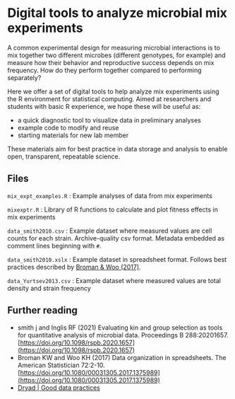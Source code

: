 # Digital tools to analyze microbial mix experiments

A common experimental design for measuring microbial interactions is to mix together two different microbes (different genotypes, for example) and measure how their behavior and reproductive success depends on mix frequency. How do they perform together compared to performing separately? 

Here we offer a set of digital tools to help analyze mix experiments using the R environment for statistical computing. Aimed at researchers and students with basic R experience, we hope these will be useful as: 
- a quick diagnostic tool to visualize data in preliminary analyses
- example code to modify and reuse
- starting materials for new lab member

These materials aim for best practice in data storage and analysis to enable open, transparent, repeatable science. 

## Files

`mix_expt_examples.R`
: Example analyses of data from mix experiments

`mixexptr.R`
: Library of R functions to calculate and plot fitness effects in mix experiments

`data_smith2010.csv`
: Example dataset where measured values are cell counts for each strain. Archive-quality csv format. Metadata embedded as comment lines beginning with `#`. 

`data_smith2010.xslx`
: Example dataset in spreadsheet format. Follows best practices described by [Broman \& Woo (2017)](https://doi.org/10.1080/00031305.2017.1375989). 

`data_Yurtsev2013.csv`
: Example dataset where measured values are total density and strain frequency


## Further reading

- smith j and Inglis RF (2021) Evaluating kin and group selection as tools for quantitative analysis of microbial data. Proceedings B 288:20201657. [https://doi.org/10.1098/rspb.2020.1657](https://doi.org/10.1098/rspb.2020.1657)
- Broman KW and Woo KH (2017) Data organization in spreadsheets. The American Statistician 72:2-10. [https://doi.org/10.1080/00031305.2017.1375989](https://doi.org/10.1080/00031305.2017.1375989)
- [Dryad | Good data practices](https://datadryad.org/stash/best_practices)

